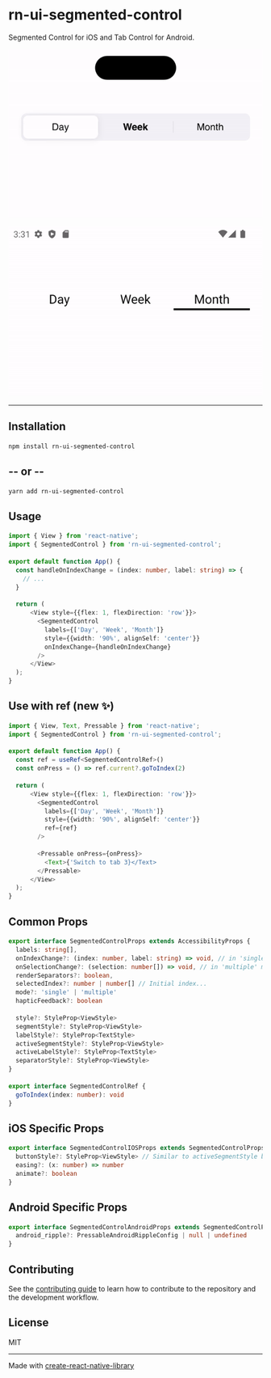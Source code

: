 # rn-ui-segmented-control

Segmented Control for iOS and Tab Control for Android.

![](./example/assets/ios-demo.gif)

![](./example/assets/android-demo.gif)

---

## Installation
```sh
npm install rn-ui-segmented-control
```

## -- or --

```sh
yarn add rn-ui-segmented-control
```

## Usage

```ts
import { View } from 'react-native';
import { SegmentedControl } from 'rn-ui-segmented-control';

export default function App() {
  const handleOnIndexChange = (index: number, label: string) => {
    // ...
  }

  return (
      <View style={{flex: 1, flexDirection: 'row'}}>
        <SegmentedControl 
          labels={['Day', 'Week', 'Month']}
          style={{width: '90%', alignSelf: 'center'}}
          onIndexChange={handleOnIndexChange}
        />
      </View>
  );
}

```

## Use with ref (new ✨)

```ts
import { View, Text, Pressable } from 'react-native';
import { SegmentedControl } from 'rn-ui-segmented-control';

export default function App() {
  const ref = useRef<SegmentedControlRef>()
  const onPress = () => ref.current?.goToIndex(2)

  return (
      <View style={{flex: 1, flexDirection: 'row'}}>
        <SegmentedControl 
          labels={['Day', 'Week', 'Month']}
          style={{width: '90%', alignSelf: 'center'}}
          ref={ref}
        />

        <Pressable onPress={onPress}>
          <Text>{'Switch to tab 3}</Text>
        </Pressable>
      </View>
  );
}

```

## Common Props
```ts
export interface SegmentedControlProps extends AccessibilityProps {
  labels: string[],
  onIndexChange?: (index: number, label: string) => void, // in 'single' mode
  onSelectionChange?: (selection: number[]) => void, // in 'multiple' mode
  renderSeparators?: boolean,
  selectedIndex?: number | number[] // Initial index...
  mode?: 'single' | 'multiple'
  hapticFeedback?: boolean

  style?: StyleProp<ViewStyle>
  segmentStyle?: StyleProp<ViewStyle>
  labelStyle?: StyleProp<TextStyle>
  activeSegmentStyle?: StyleProp<ViewStyle>
  activeLabelStyle?: StyleProp<TextStyle>
  separatorStyle?: StyleProp<ViewStyle>
}

export interface SegmentedControlRef {
  goToIndex(index: number): void
}
```

## iOS Specific Props
```ts
export interface SegmentedControlIOSProps extends SegmentedControlProps {
  buttonStyle?: StyleProp<ViewStyle> // Similar to activeSegmentStyle but only for the animated slider
  easing?: (x: number) => number
  animate?: boolean
}
```

## Android Specific Props
```ts
export interface SegmentedControlAndroidProps extends SegmentedControlProps {
  android_ripple?: PressableAndroidRippleConfig | null | undefined
}
```


## Contributing

See the [contributing guide](CONTRIBUTING.md) to learn how to contribute to the repository and the development workflow.

## License

MIT

---

Made with [create-react-native-library](https://github.com/callstack/react-native-builder-bob)
